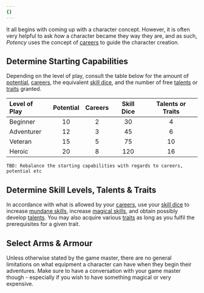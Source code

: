 ```yaml
---
{}
---
```

   
It all begins with coming up with a character concept. However, it is often very helpful to ask _how_ a character became they way they are, and as such, _Potency_ uses the concept of [careers](../Character%20Options/Careers.md) to guide the character creation.   
   
## Determine Starting Capabilities   
Depending on the level of play, consult the table below for the amount of [potential](../Rolling%20Dice/Potential.md), [careers](../Character%20Options/Careers.md), the equivalent [skill dice](../Character%20Options/Skill%20Dice.md), and the number of free [talents](../Character%20Options/Talents.md) or [traits](../Character%20Options/Traits.md) granted.   
   
| Level of Play | Potential | Careers | Skill Dice | Talents or Traits |   
|:------------- |:---------:|:-------:|:----------:|:-----------------:|   
| Beginner      |    10     |    2    |     30     |         4         |   
| Adventurer    |    12     |    3    |     45     |         6         |   
| Veteran       |    15     |    5    |     75     |        10         |   
| Heroic        |    20     |    8    |    120     |        16         |   
   
```
TBD: Rebalance the starting capabilities with regards to careers, potential etc
```
   
   
## Determine Skill Levels, Talents & Traits   
In accordance with what is allowed by your [careers](../Character%20Options/Careers.md), use your [skill dice](../Character%20Options/Skill%20Dice.md) to increase [mundane skills](../Skills/Skills.md), increase [magical skills](../Magic/Magic.md), and obtain possibly develop [talents](../Character%20Options/Talents.md). You may also acquire various [traits](../Character%20Options/Traits.md) as long as you fulfil the prerequisites for a given trait.   
   
## Select Arms & Armour   
Unless otherwise stated by the game master, there are no general limitations on what equipment a character can have when they begin their adventures. Make sure to have a conversation with your game master though - especially if you wish to have something magical or very expensive.